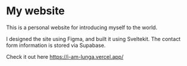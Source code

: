 # My website

This is a personal website for introducing myself to the world.

I designed the site using Figma, and built it using Sveltekit. The contact form information is stored via Supabase.

Check it out here https://i-am-lunga.vercel.app/ 
